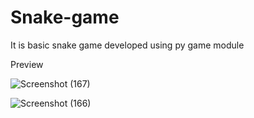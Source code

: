 # Snake-game
It is basic snake game developed using py game module


Preview

![Screenshot (167)](https://user-images.githubusercontent.com/45101690/76957937-b989ee00-693c-11ea-8203-e3d6b57131fd.png)


![Screenshot (166)](https://user-images.githubusercontent.com/45101690/76957940-babb1b00-693c-11ea-9254-233eb82bfe94.png)
